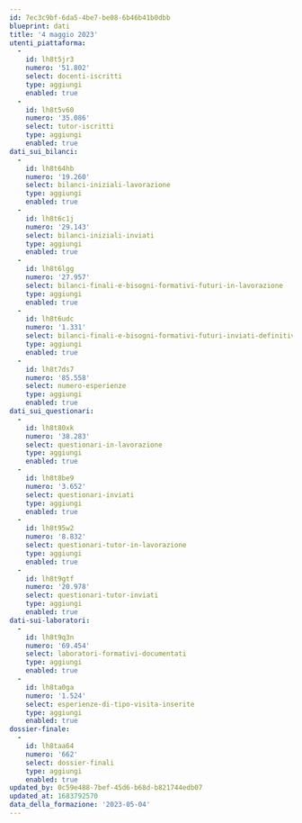 ```yaml
---
id: 7ec3c9bf-6da5-4be7-be08-6b46b41b0dbb
blueprint: dati
title: '4 maggio 2023'
utenti_piattaforma:
  -
    id: lh8t5jr3
    numero: '51.802'
    select: docenti-iscritti
    type: aggiungi
    enabled: true
  -
    id: lh8t5v60
    numero: '35.086'
    select: tutor-iscritti
    type: aggiungi
    enabled: true
dati_sui_bilanci:
  -
    id: lh8t64hb
    numero: '19.260'
    select: bilanci-iniziali-lavorazione
    type: aggiungi
    enabled: true
  -
    id: lh8t6c1j
    numero: '29.143'
    select: bilanci-iniziali-inviati
    type: aggiungi
    enabled: true
  -
    id: lh8t6lgg
    numero: '27.957'
    select: bilanci-finali-e-bisogni-formativi-futuri-in-lavorazione
    type: aggiungi
    enabled: true
  -
    id: lh8t6udc
    numero: '1.331'
    select: bilanci-finali-e-bisogni-formativi-futuri-inviati-definitivamente
    type: aggiungi
    enabled: true
  -
    id: lh8t7ds7
    numero: '85.558'
    select: numero-esperienze
    type: aggiungi
    enabled: true
dati_sui_questionari:
  -
    id: lh8t80xk
    numero: '38.283'
    select: questionari-in-lavorazione
    type: aggiungi
    enabled: true
  -
    id: lh8t8be9
    numero: '3.652'
    select: questionari-inviati
    type: aggiungi
    enabled: true
  -
    id: lh8t95w2
    numero: '8.832'
    select: questionari-tutor-in-lavorazione
    type: aggiungi
    enabled: true
  -
    id: lh8t9gtf
    numero: '20.978'
    select: questionari-tutor-inviati
    type: aggiungi
    enabled: true
dati-sui-laboratori:
  -
    id: lh8t9q3n
    numero: '69.454'
    select: laboratori-formativi-documentati
    type: aggiungi
    enabled: true
  -
    id: lh8ta0ga
    numero: '1.524'
    select: esperienze-di-tipo-visita-inserite
    type: aggiungi
    enabled: true
dossier-finale:
  -
    id: lh8taa64
    numero: '662'
    select: dossier-finali
    type: aggiungi
    enabled: true
updated_by: 0c59e488-7bef-45d6-b68d-b821744edb07
updated_at: 1683792570
data_della_formazione: '2023-05-04'
---
```

